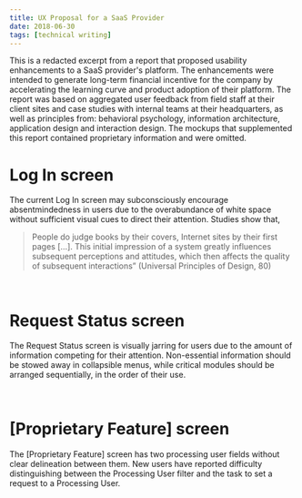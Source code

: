 ```yaml
---
title: UX Proposal for a SaaS Provider
date: 2018-06-30
tags: [technical writing]
---
```


This is a redacted excerpt from a report that proposed usability enhancements to a SaaS provider's platform. The enhancements were intended to generate long-term financial incentive for the company by accelerating the learning curve and product adoption of their platform. The report was based on aggregated user feedback from field staff at their client sites and case studies with internal teams at their headquarters, as well as principles from: behavioral psychology, information architecture, application design and interaction design. The mockups that supplemented this report contained proprietary information and were omitted.


<h1> Log In screen</h1>
The current Log In screen may subconsciously encourage absentmindedness in users due to the overabundance of white space without sufficient visual cues to direct their attention. Studies show that,

>People do judge books by their covers, Internet sites by their first pages […].
This initial impression of a system greatly influences subsequent perceptions and attitudes,
which then affects the quality of subsequent interactions” (Universal Principles of Design, 80)

&nbsp;

<h1> Request Status screen</h1>
The Request Status screen is visually jarring for users due to the amount of information competing for their attention. Non-essential information should be stowed away in collapsible menus, while critical modules should be arranged sequentially, in the order of their use.

&nbsp;

<h1> [Proprietary Feature] screen</h1>
The [Proprietary Feature] screen has two processing user fields without clear delineation between them. New users have reported difficulty distinguishing between the Processing User filter and the task to set a request to a Processing User.
